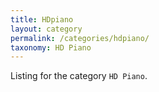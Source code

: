 ```yaml
---
title: HDpiano
layout: category
permalink: /categories/hdpiano/
taxonomy: HD Piano
---
```


Listing for the category `HD Piano`.
